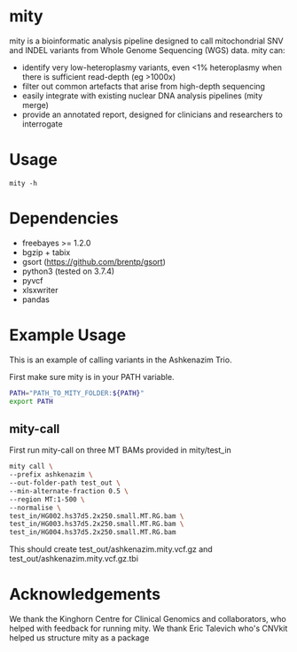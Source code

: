 # mity
mity is a bioinformatic analysis pipeline designed to call mitochondrial SNV and INDEL variants from Whole Genome Sequencing (WGS) data. mity can:
* identify very low-heteroplasmy variants, even <1% heteroplasmy when there is sufficient read-depth (eg >1000x)
* filter out common artefacts that arise from high-depth sequencing
* easily integrate with existing nuclear DNA analysis pipelines (mity merge)
* provide an annotated report, designed for clinicians and researchers to interrogate


# Usage
    mity -h

# Dependencies
* freebayes >= 1.2.0
* bgzip + tabix
* gsort (https://github.com/brentp/gsort)
* python3 (tested on 3.7.4)
* pyvcf
* xlsxwriter
* pandas

# Example Usage
This is an example of calling variants in the Ashkenazim Trio.

First make sure mity is in your PATH variable.

```bash
PATH="PATH_TO_MITY_FOLDER:${PATH}"
export PATH
```

## mity-call
First run mity-call on three MT BAMs provided in mity/test_in

```bash
mity call \
--prefix ashkenazim \
--out-folder-path test_out \
--min-alternate-fraction 0.5 \
--region MT:1-500 \
--normalise \
test_in/HG002.hs37d5.2x250.small.MT.RG.bam \
test_in/HG003.hs37d5.2x250.small.MT.RG.bam \
test_in/HG004.hs37d5.2x250.small.MT.RG.bam 
```

This should create test_out/ashkenazim.mity.vcf.gz and test_out/ashkenazim.mity.vcf.gz.tbi


# Acknowledgements
We thank the Kinghorn Centre for Clinical Genomics and collaborators, who helped
with feedback for running mity. 
We thank Eric Talevich who's CNVkit helped us structure mity as a package
